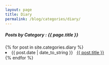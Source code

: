 ```yaml
---
layout: page
title: Diary
permalink: /blog/categories/diary/
---
```


<h5> Posts by Category : {{ page.title }} </h5>

<div class="card">
{% for post in site.categories.diary %}
 <li class="category-posts"><span>{{ post.date | date_to_string }}</span> &nbsp; <a href="{{ post.url }}">{{ post.title }}</a></li>
{% endfor %}
</div>